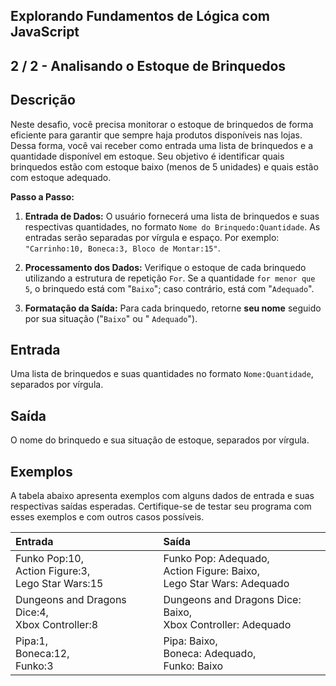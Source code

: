 Explorando Fundamentos de Lógica com JavaScript
-----------------------------------------------
2 / 2 - Analisando o Estoque de Brinquedos
------------------------------------------

Descrição
---------

Neste desafio, você precisa monitorar o estoque de brinquedos de forma eficiente para garantir que sempre haja produtos
disponíveis nas lojas. Dessa forma, você vai receber como entrada uma lista de brinquedos e a quantidade disponível em
estoque. Seu objetivo é identificar quais brinquedos estão com estoque baixo (menos de 5 unidades) e quais estão com
estoque adequado.

**Passo a Passo:**

1. **Entrada de Dados:** O usuário fornecerá uma lista de brinquedos e suas respectivas quantidades, no formato
   `Nome do Brinquedo:Quantidade`. As entradas serão separadas por vírgula e espaço. Por exemplo:
   `"Carrinho:10, Boneca:3, Bloco de Montar:15"`.

2. **Processamento dos Dados:** Verifique o estoque de cada brinquedo utilizando a estrutura de repetição `For`. Se a
   quantidade `for menor que 5`, o brinquedo está com "`Baixo`"; caso contrário, está com "`Adequado`".

3. **Formatação da Saída:** Para cada brinquedo, retorne **seu nome** seguido por sua situação ("`Baixo`" ou "
   `Adequado`").

Entrada
-------

Uma lista de brinquedos e suas quantidades no formato `Nome:Quantidade`, separados por vírgula.

Saída
-----

O nome do brinquedo e sua situação de estoque, separados por vírgula.

Exemplos
--------

A tabela abaixo apresenta exemplos com alguns dados de entrada e suas respectivas saídas esperadas. Certifique-se de
testar seu programa com esses exemplos e com outros casos possíveis.

| **Entrada**                                            | **Saída**                                                                 |
|:-------------------------------------------------------|:--------------------------------------------------------------------------|
| Funko Pop:10,<br>Action Figure:3,<br>Lego Star Wars:15 | Funko Pop: Adequado,<br>Action Figure: Baixo,<br>Lego Star Wars: Adequado |
| Dungeons and Dragons Dice:4,<br>Xbox Controller:8      | Dungeons and Dragons Dice: Baixo,<br>Xbox Controller: Adequado            |
| Pipa:1,<br>Boneca:12,<br>Funko:3                       | Pipa: Baixo,<br>Boneca: Adequado,<br>Funko: Baixo                         |
